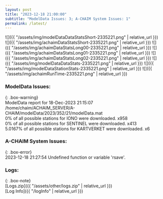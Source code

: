 ```yaml
---
layout: post
title: "2023-12-18 21:00:00"
subtitle: "ModelData Issues: 3; A-CHAIM System Issues: 1"
permalink: /latest/
---
```


![]({{ "/assets/img/modelDataDataStatsShort-2335221.png" | relative_url }})
![]({{ "/assets/img/achaimDataStatsShort-2335221.png" | relative_url }})
![]({{ "/assets/img/achaimDataStatsLong00-2335221.png" | relative_url }})
![]({{ "/assets/img/achaimDataStatsLong01-2335221.png" | relative_url }})
![]({{ "/assets/img/achaimDataStatsLong02-2335221.png" | relative_url }})
![]({{ "/assets/img/modelDataDataStats-2335221.png" | relative_url }})
![]({{ "/assets/img/modelDataStationStats-2335221.png" | relative_url }})
![]({{ "/assets/img/achaimRunTime-2335221.png" | relative_url }})


### ModelData Issues:  
  
{: .box-warning}  
 ModelData report for 18-Dec-2023 21:15:07   
 /home/chaim/ACHAIM_SERVER/A-CHAIM/modelData/2023/352/21/modelData.mat   
 0% of all possible stations for IONO were downloaded. x958   
 0% of all possible stations for SENTINEL were downloaded. x413   
 5.0167% of all possible stations for KARTVERKET were downloaded. x6   
  
### A-CHAIM System Issues:  
  
{: .box-error}  
2023-12-18 21:27:54 Undefined function or variable 'rsave'.  

### Logs:  
  
{: .box-note}  
[Logs.zip]({{ "/assets/other/logs.zip" | relative_url }})  
[Log Info]({{ "/logInfo" | relative_url }})  
